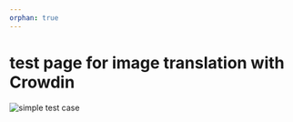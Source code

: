 ```yaml
---
orphan: true
---
```

# test page for image translation with Crowdin

![simple test case](../images/ThisIsASimpleTestCase4ImageTranslation.png)

